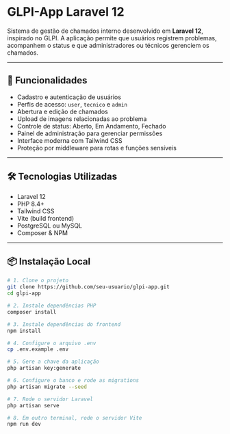 # GLPI-App Laravel 12

Sistema de gestão de chamados interno desenvolvido em **Laravel 12**, inspirado no GLPI. A aplicação permite que usuários registrem problemas, acompanhem o status e que administradores ou técnicos gerenciem os chamados.

---

## 🚀 Funcionalidades

- Cadastro e autenticação de usuários
- Perfis de acesso: `user`, `tecnico` e `admin`
- Abertura e edição de chamados
- Upload de imagens relacionadas ao problema
- Controle de status: Aberto, Em Andamento, Fechado
- Painel de administração para gerenciar permissões
- Interface moderna com Tailwind CSS
- Proteção por middleware para rotas e funções sensíveis

---

## 🛠 Tecnologias Utilizadas

- Laravel 12
- PHP 8.4+
- Tailwind CSS
- Vite (build frontend)
- PostgreSQL ou MySQL
- Composer & NPM

---


## 📦 Instalação Local

```bash
# 1. Clone o projeto
git clone https://github.com/seu-usuario/glpi-app.git
cd glpi-app

# 2. Instale dependências PHP
composer install

# 3. Instale dependências do frontend
npm install

# 4. Configure o arquivo .env
cp .env.example .env

# 5. Gere a chave da aplicação
php artisan key:generate

# 6. Configure o banco e rode as migrations
php artisan migrate --seed

# 7. Rode o servidor Laravel
php artisan serve

# 8. Em outro terminal, rode o servidor Vite
npm run dev
